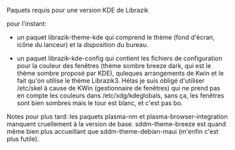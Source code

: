 Paquets requis pour une version KDE de Librazik

pour l'instant:
* un paquet librazik-theme-kde qui comprend le thème (fond d'écran, icône du lanceur) et la disposition du bureau.

* un paquet librazik-kde-config qui contient les fichiers de configuration pour la couleur des fenêtres (thème sombre breeze dark, qui est le thème sombre proposé par KDE), quleques arrangements de Kwin et le fait qu'on utilise le thème Librazik3. Hélas je suis obligé d'utiliser /etc/skel à cause de KWin (gestionnaire de fenêtres) qui ne prend pas en compte les couleurs dans /etc/xdg/kdeglobals, sans ça, les fenêtres sont bien sombres mais le tour est blanc, et c'est pas bo.


Notes pour plus tard:
les paquets plasma-nm et plasma-browser-integration manquent cruellement à la version de base.
sddm-theme-breeze est quand même bien plus accueillant que sddm-theme-debian-maui (m'enfin c'est plus futile).




